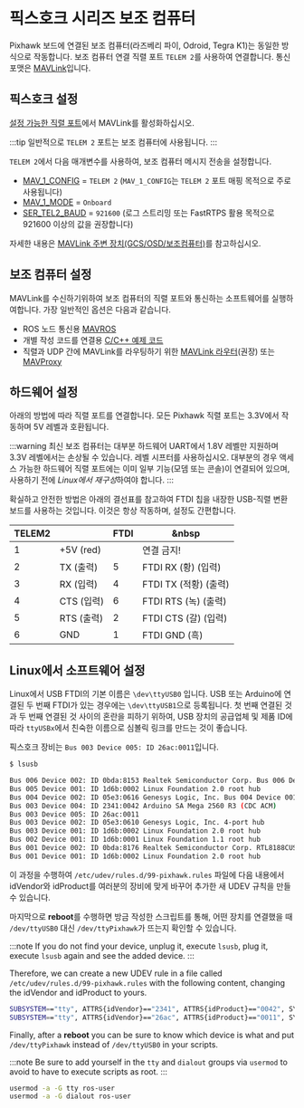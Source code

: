 # 픽스호크 시리즈 보조 컴퓨터

Pixhawk 보드에 연결된 보조 컴퓨터(라즈베리 파이, Odroid, Tegra K1)는  동일한 방식으로 작동합니다. 보조 컴퓨터 연결 직렬 포트 `TELEM 2`를 사용하여 연결합니다. 통신 포맷은 [MAVLink](https://mavlink.io/en/)입니다.

## 픽스호크 설정

[설정 가능한 직렬 포트](../peripherals/serial_configuration.md)에서 MAVLink를 활성화하십시오.

:::tip
일반적으로 `TELEM 2` 포트는 보조 컴퓨터에 사용됩니다.
:::

`TELEM 2`에서 다음 매개변수를 사용하여, 보조 컴퓨터 메시지 전송을 설정합니다.
* [MAV_1_CONFIG](../advanced_config/parameter_reference.md#MAV_1_CONFIG) = `TELEM 2` (`MAV_1_CONFIG`는 `TELEM 2` 포트 매핑 목적으로 주로 사용됩니다)
* [MAV_1_MODE](../advanced_config/parameter_reference.md#MAV_1_MODE) = `Onboard`
* [SER_TEL2_BAUD](../advanced_config/parameter_reference.md#SER_TEL2_BAUD) = `921600` (로그 스트리밍 또는 FastRTPS 활용 목적으로 921600 이상의 값을 권장합니다)

자세한 내용은 [MAVLink 주변 장치(GCS/OSD/보조컴퓨터)](../peripherals/mavlink_peripherals.md)를 참고하십시오.


## 보조 컴퓨터 설정

MAVLink를 수신하기위하여 보조 컴퓨터의 직렬 포트와 통신하는 소프트웨어를 실행하여합니다. 가장 일반적인 옵션은 다음과 같습니다.

  * ROS 노드 통신용 [MAVROS](../ros/mavros_installation.md)
  * 개별 작성 코드를 연결용 [C/C++ 예제 코드](https://github.com/mavlink/c_uart_interface_example)
  * 직렬과 UDP 간에 MAVLink를 라우팅하기 위한 [MAVLink 라우터](https://github.com/intel/mavlink-router)(권장) 또는 [MAVProxy](https://ardupilot.org/mavproxy/)

## 하드웨어 설정

아래의 방법에 따라 직렬 포트를 연결합니다. 모든 Pixhawk 직렬 포트는 3.3V에서 작동하며 5V 레벨과 호환됩니다.

:::warning
최신 보조 컴퓨터는 대부분 하드웨어 UART에서 1.8V 레벨만 지원하며 3.3V 레벨에서는  손상될 수 있습니다. 레벨 시프터를 사용하십시오. 대부분의 경우 액세스 가능한 하드웨어 직렬 포트에는 이미 일부 기능(모뎀 또는 콘솔)이 연결되어 있으며, 사용하기 전에 *Linux에서 재구성*하여야 합니다.
:::

확실하고 안전한 방법은 아래의 결선표를 참고하여 FTDI 칩을 내장한 USB-직렬 변환 보드를 사용하는 것입니다. 이것은 항상 작동하며, 설정도 간편합니다.

| TELEM2 |           | FTDI | &nbsp             |
| ------ | --------- | ---- | ----------------- |
| 1      | +5V (red) |      | 연결 금지!            |
| 2      | TX  (출력)  | 5    | FTDI RX (황) (입력)  |
| 3      | RX  (입력)  | 4    | FTDI TX (적황) (출력) |
| 4      | CTS (입력)  | 6    | FTDI RTS (녹) (출력) |
| 5      | RTS (출력)  | 2    | FTDI CTS (갈) (입력) |
| 6      | GND       | 1    | FTDI GND (흑)      |

## Linux에서 소프트웨어 설정

Linux에서 USB FTDI의 기본 이름은 `\dev\ttyUSB0` 입니다. USB 또는 Arduino에 연결된 두 번째 FTDI가 있는 경우에는 `\dev\ttyUSB1`으로 등록됩니다. 첫 번째 연결된 것과 두 번째 연결된 것 사이의 혼란을 피하기 위하여, USB 장치의 공급업체 및 제품 ID에 따라 `ttyUSBx`에서 친숙한 이름으로 심볼릭 링크를 만드는 것이 좋습니다.

픽스호크 장비는 `Bus 003 Device 005: ID 26ac:0011`입니다.

```sh
$ lsusb

Bus 006 Device 002: ID 0bda:8153 Realtek Semiconductor Corp. Bus 006 Device 001: ID 1d6b:0003 Linux Foundation 3.0 root hub
Bus 005 Device 001: ID 1d6b:0002 Linux Foundation 2.0 root hub
Bus 004 Device 002: ID 05e3:0616 Genesys Logic, Inc. Bus 004 Device 001: ID 1d6b:0003 Linux Foundation 3.0 root hub
Bus 003 Device 004: ID 2341:0042 Arduino SA Mega 2560 R3 (CDC ACM)
Bus 003 Device 005: ID 26ac:0011
Bus 003 Device 002: ID 05e3:0610 Genesys Logic, Inc. 4-port hub
Bus 003 Device 001: ID 1d6b:0002 Linux Foundation 2.0 root hub
Bus 002 Device 001: ID 1d6b:0001 Linux Foundation 1.1 root hub
Bus 001 Device 002: ID 0bda:8176 Realtek Semiconductor Corp. RTL8188CUS 802.11n WLAN Adapter
Bus 001 Device 001: ID 1d6b:0002 Linux Foundation 2.0 root hub
```

이 과정을 수행하여 `/etc/udev/rules.d/99-pixhawk.rules` 파일에 다음 내용에서 idVendor와 idProduct를 여러분의 장비에 맞게 바꾸어 추가한 새 UDEV 규칙을 만들 수 있습니다.

마지막으로 **reboot**를 수행하면 방금 작성한 스크립트를 통해, 어떤 장치를 연결했을 때 `/dev/ttyUSB0` 대신 `/dev/ttyPixhawk`가 뜨는지 확인할 수 있습니다.

:::note
If you do not find your device, unplug it, execute `lsusb`, plug it, execute `lsusb` again and see the added device.
:::

Therefore, we can create a new UDEV rule in a file called `/etc/udev/rules.d/99-pixhawk.rules` with the following content, changing the idVendor and idProduct to yours.

```sh
SUBSYSTEM=="tty", ATTRS{idVendor}=="2341", ATTRS{idProduct}=="0042", SYMLINK+="ttyArduino"
SUBSYSTEM=="tty", ATTRS{idVendor}=="26ac", ATTRS{idProduct}=="0011", SYMLINK+="ttyPixhawk"
```

Finally, after a **reboot** you can be sure to know which device is what and put `/dev/ttyPixhawk` instead of `/dev/ttyUSB0` in your scripts.

:::note
Be sure to add yourself in the `tty` and `dialout` groups via `usermod` to avoid to have to execute scripts as root.
:::

```sh
usermod -a -G tty ros-user
usermod -a -G dialout ros-user
```
